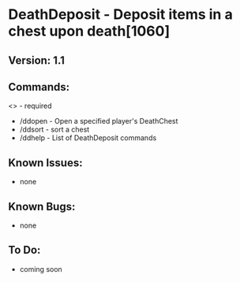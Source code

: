 <h1>DeathDeposit - Deposit items in a chest upon death[1060]</h1>

<h2>Version: 1.1</h2>

Commands:
--------

<> - required
* /ddopen <PlayersName> - Open a specified player's DeathChest
* /ddsort - sort a chest
* /ddhelp - List of DeathDeposit commands

Known Issues:
------------

* none

Known Bugs:
----------

* none

To Do:
-----

* coming soon